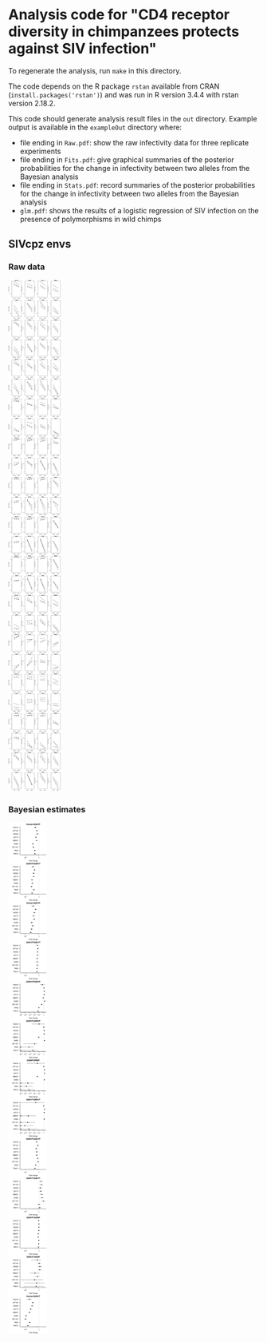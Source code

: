 # Analysis code for "CD4 receptor diversity in chimpanzees protects against SIV infection"

To regenerate the analysis, run `make` in this directory. 

The code depends on the R package `rstan` available from CRAN (`install.packages('rstan')`) and was run in R version 3.4.4 with rstan version 2.18.2.

This code should generate analysis result files in the `out` directory. Example output is available in the `exampleOut` directory where:
* file ending in `Raw.pdf`: show the raw infectivity data for three replicate experiments
* file ending in `Fits.pdf`: give graphical summaries of the posterior probabilities for the change in infectivity between two alleles from the Bayesian analysis
* file ending in `Stats.pdf`: record summaries of the posterior probabilities for the change in infectivity between two alleles from the Bayesian analysis
* `glm.pdf`: shows the results of a logistic regression of SIV infection on the presence of polymorphisms in wild chimps


## SIVcpz envs
### Raw data
![SICcpz envs raw infectivity](exampleOut/cpzRaw.png)
### Bayesian estimates
![SICcpz envs Bayesian estimates](exampleOut/cpzFits.png)





